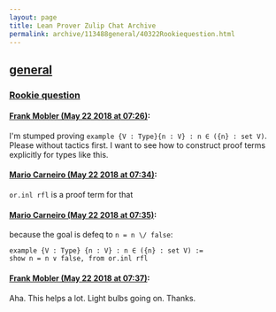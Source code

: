 ```yaml
---
layout: page
title: Lean Prover Zulip Chat Archive 
permalink: archive/113488general/40322Rookiequestion.html
---
```


## [general](index.html)
### [Rookie question](40322Rookiequestion.html)

#### [Frank Mobler (May 22 2018 at 07:26)](https://leanprover.zulipchat.com/#narrow/stream/113488-general/topic/Rookie%20question/near/126907865):
I'm stumped proving `example {V : Type}{n : V} : n ∈ ({n} : set V)`. Please without tactics first. I want to see how to construct proof terms explicitly for types like this.

#### [Mario Carneiro (May 22 2018 at 07:34)](https://leanprover.zulipchat.com/#narrow/stream/113488-general/topic/Rookie%20question/near/126908079):
`or.inl rfl` is a proof term for that

#### [Mario Carneiro (May 22 2018 at 07:35)](https://leanprover.zulipchat.com/#narrow/stream/113488-general/topic/Rookie%20question/near/126908090):
because the goal is defeq to `n = n \/ false`:
```
example {V : Type} {n : V} : n ∈ ({n} : set V) :=
show n = n ∨ false, from or.inl rfl
```

#### [Frank Mobler (May 22 2018 at 07:37)](https://leanprover.zulipchat.com/#narrow/stream/113488-general/topic/Rookie%20question/near/126908144):
Aha. This helps a lot. Light bulbs going on. Thanks.


